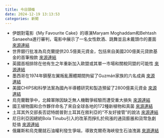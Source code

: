 ```yaml
---
title: 今日頭條
date: 2024-12-19 13:13:53
categories: 新聞            
---
```

- 伊朗對電影《My Favourite Cake》的導演Maryam Moghaddam和Behtash Sanaeeha進行審判，電影中展示了一名女性飲酒、跳舞並且未戴頭巾的畫面 [來源連結](https://www.theguardian.com/film/2024/dec/19/were-charged-with-propaganda-vulgarity-and-spreading-prostitution-the-directors-of-my-favourite-cake)
- 世界銀行批准為烏克蘭提供20.5億美元資金，包括來自美國200億美元貸款基金的首筆撥款 [來源連結](https://www.theguardian.com/world/2024/dec/19/ukraine-war-briefing-zelenskyy-says-he-discussed-french-troop-idea-with-macron)
- 英國首相排除在他有生之年重新加入歐盟或其單一市場和關稅同盟的可能性 [來源連結](https://www.theguardian.com/world/2024/dec/19/clouds-on-horizon-as-eu-members-meet-to-discuss-relationship-with-uk)
- 墨西哥在1974年鎮壓左翼叛亂團體期間拘留了Guzmán家族的六名成員 [來源連結](https://www.theguardian.com/world/2024/dec/19/mexico-dirty-war-victims-planes)
- 美國CHIPS和科學法案為國內半導體研究和製造預留了2800億美元資金 [來源連結](https://www.aljazeera.com/economy/2024/12/19/as-trump-two-point-o-looms-taiwans-chip-industry-braces-for-upheaval)
- 烏克蘭戰爭中，北韓軍隊因缺乏無人機戰爭經驗而遭受重大損失 [來源連結](https://www.japantimes.co.jp/news/2024/12/19/world/north-korean-troops-deaths-drone-warfare/)
- 國王植物園和合作夥伴命名了來自全球各地的172種新植物和真菌 [來源連結](https://www.theguardian.com/environment/2024/dec/19/toadstool-with-teeth-ghost-palm-plant-finds-2024)
- 土耳其外交部長否認特朗普對土耳其在敘利亞的“不友好接管”的說法 [來源連結](https://www.aljazeera.com/news/2024/12/19/turkish-fm-denies-trump-claim-of-unfriendly-takeover-by-turkiye-in-syria)
- 尼日利亞因總統Bola Tinubu引入的改革而掙扎於飛漲的通貨膨脹和貨幣急劇貶值 [來源連結](https://www.aljazeera.com/news/2024/12/19/in-nigerias-crude-capital-a-plan-to-win-the-war-against-oil-theft)
- 俄羅斯和烏克蘭就石油權利發生爭端，導致克爾奇海峽發生石油洩漏 [來源連結](https://www.aljazeera.com/news/2024/12/19/the-russian-tanker-disaster-and-an-oil-leak-in-kerch-strait-what-it-means)



